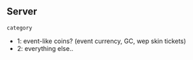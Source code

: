 
## Server
`category`
- 1: event-like coins? (event currency, GC, wep skin tickets)
- 2: everything else..